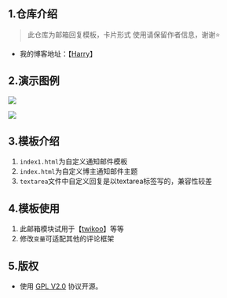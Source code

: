 ## 1.仓库介绍

>此仓库为邮箱回复模板，卡片形式
>使用请保留作者信息，谢谢⭐

- 我的博客地址：【[Harry](https://u.mr90.top)】

## 2.演示图例

![](https://cdn.jsdelivr.net/gh/Rr210/image@master/hexo/4/9dhaada.png)

![](https://cdn.jsdelivr.net/gh/Rr210/image@master/hexo/4/9daihdadjadw.png)

## 3.模板介绍

1. `index1.html`为自定义通知邮件模板
2. `index.html`为自定义博主通知邮件主题
3. `textarea`文件中自定义回复是以textarea标签写的，兼容性较差

## 4.模板使用

1. 此邮箱模块试用于【[twikoo](https://twikoo.js.org/)】等等
2. 修改`变量`可适配其他的评论框架

## 5.版权

- 使用 [GPL V2.0](https://github.com/Rr210/emailformwork/blob/master/LICENSE) 协议开源。


